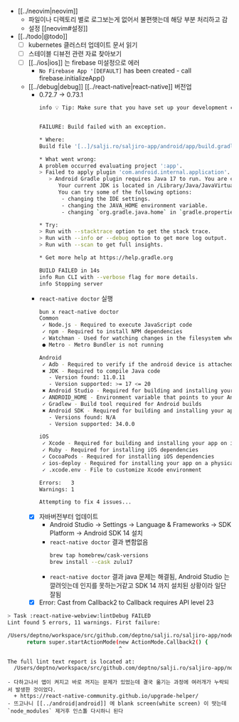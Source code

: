 - [[../neovim|neovim]]
  - 파일이나 디렉토리 별로 로그보는게 없어서 불편햇는데 해당 부분 처리하고 감
  + 설정 [[neovim#설정]]
- [[../todo|@todo]]
  - [ ] kubernetes 클러스터 업데이트 문서 읽기
  - [ ] 스테이블 디뷰전 관련 자료 찾아보기
  - [ ] [[../ios|ios]] 는 firebase 미설정으로 에러
     - `No Firebase App '[DEFAULT]` has been created - call firebase.initializeApp()
  - [[../debug|debug]] [[../react-native|react-native]] 버전업
    - 0.72.7 -> 0.73.1
      ```sh 
      info 💡 Tip: Make sure that you have set up your development environment correctly, by running npx react-native doctor. To read more about doctor command visit: https://github.com/react-native-community/cli/blob/main/packages/cli-doctor/README.md#doctor


      FAILURE: Build failed with an exception.

      * Where:
      Build file '[..]/salji.ro/saljiro-app/android/app/build.gradle' line: 1

      * What went wrong:
      A problem occurred evaluating project ':app'.
      > Failed to apply plugin 'com.android.internal.application'.
         > Android Gradle plugin requires Java 17 to run. You are currently using Java 11.
            Your current JDK is located in /Library/Java/JavaVirtualMachines/adoptopenjdk-11.jdk/Contents/Home
            You can try some of the following options:
             - changing the IDE settings.
             - changing the JAVA_HOME environment variable.
             - changing `org.gradle.java.home` in `gradle.properties`.

      * Try:
      > Run with --stacktrace option to get the stack trace.
      > Run with --info or --debug option to get more log output.
      > Run with --scan to get full insights.

      * Get more help at https://help.gradle.org

      BUILD FAILED in 14s
      info Run CLI with --verbose flag for more details.
      info Stopping server
      ```
    - `react-native doctor` 실행
      ```sh 
      bun x react-native doctor
      Common
       ✓ Node.js - Required to execute JavaScript code
       ✓ npm - Required to install NPM dependencies
       ✓ Watchman - Used for watching changes in the filesystem when in development mode
       ● Metro - Metro Bundler is not running

      Android
       ✓ Adb - Required to verify if the android device is attached correctly
       ✖ JDK - Required to compile Java code
         - Version found: 11.0.11
         - Version supported: >= 17 <= 20
       ✖ Android Studio - Required for building and installing your app on Android
       ✓ ANDROID_HOME - Environment variable that points to your Android SDK installation
       ✓ Gradlew - Build tool required for Android builds
       ✖ Android SDK - Required for building and installing your app on Android
         - Versions found: N/A
         - Version supported: 34.0.0

      iOS
       ✓ Xcode - Required for building and installing your app on iOS
       ✓ Ruby - Required for installing iOS dependencies
       ✓ CocoaPods - Required for installing iOS dependencies
       ✓ ios-deploy - Required for installing your app on a physical device with the CLI
       ✓ .xcode.env - File to customize Xcode environment

      Errors:   3
      Warnings: 1

      Attempting to fix 4 issues...
      ```
    - [X] 자바버전부터 업데이트
      - Android Studio -> Settings -> Language & Frameworks -> SDK Platform -> Android SDK 14 설치
      - `react-native doctor` 결과 변함없음
        ```sh 
        brew tap homebrew/cask-versions
        brew install --cask zulu17
        ```
      - `react-native doctor` 결과 java 문제는 해결됨, Android Studio 는 깔려잇는데 인지를 못하는거같고 SDK 14 까지 설치된 상황이라 일단 잘됨
    - [X] Error: Cast from Callback2 to Callback requires API level 23
```sh 
> Task :react-native-webview:lintDebug FAILED
Lint found 5 errors, 11 warnings. First failure:

/Users/deptno/workspace/src/github.com/deptno/salji.ro/saljiro-app/node_modules/react-native-webview/android/src/main/java/com/reactnativecommunity/webview/RNCWebView.java:155: Error: Cast from Callback2 to Callback requires API level 23 (current min is 21) [NewApi]
      return super.startActionMode(new ActionMode.Callback2() {
                                   ^

The full lint text report is located at:
  /Users/deptno/workspace/src/github.com/deptno/salji.ro/saljiro-app/node_modules/react-native-webview/android/build/intermediates/lint_intermediate_text_report/debug/lint-results-debug.txt

```
    - 다하고나서 앱이 켜지고 바로 꺼지는 문제가 있었는데 결국 옮기는 과정에 여러개가 누락되서 발생한 것이었다.
      + https://react-native-community.github.io/upgrade-helper/
    - 뜨고나니 [[../android|android]] 에 blank screen(white screen) 이 떳는데 `node_modules` 제거후 인스톨 다시하니 된다
